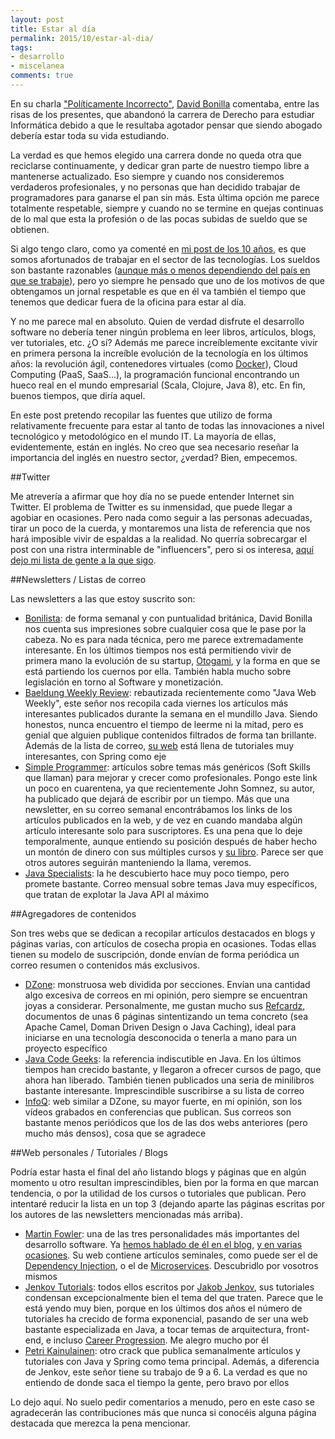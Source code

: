 ```yaml
---
layout: post
title: Estar al día
permalink: 2015/10/estar-al-dia/
tags:
- desarrollo
- miscelanea
comments: true
---
```


En su charla ["Políticamente Incorrecto"](https://www.youtube.com/watch?v=7rMM6BqNEq4), [David Bonilla](https://twitter.com/david_bonilla) comentaba, entre las risas de los presentes, que abandonó la carrera de Derecho para estudiar Informática debido a que le resultaba agotador pensar que siendo abogado debería estar toda su vida estudiando.

La verdad es que hemos elegido una carrera donde no queda otra que reciclarse continuamente, y dedicar gran parte de nuestro tiempo libre a mantenerse actualizado. Eso siempre y cuando nos consideremos verdaderos profesionales, y no personas que han decidido trabajar de programadores para ganarse el pan sin más. Esta última opción me parece totalmente respetable, siempre y cuando no se termine en quejas continuas de lo mal que esta la profesión o de las pocas subidas de sueldo que se obtienen.

<!--break-->

Si algo tengo claro, como ya comenté en [mi post de los 10 años](/2015/08/10-years), es que somos afortunados de trabajar en el sector de las tecnologías. Los sueldos son bastante razonables ([aunque más o menos dependiendo del país en que se trabaje](/2015/04/trabajo-londres)), pero yo siempre he pensado que uno de los motivos de que obtengamos un jornal respetable es que en él va también el tiempo que tenemos que dedicar fuera de la oficina para estar al día.

Y no me parece mal en absoluto. Quien de verdad disfrute el desarrollo software no debería tener ningún problema en leer libros, artículos, blogs, ver tutoriales, etc. ¿O sí? Además me parece increíblemente excitante vivir en primera persona la increíble evolución de la tecnología en los últimos años: la revolución ágil, contenedores virtuales (como [Docker](/2015/07/revolucion-docker)), Cloud Computing (PaaS, SaaS...), la programación funcional encontrando un hueco real en el mundo empresarial (Scala, Clojure, Java 8), etc. En fin, buenos tiempos, que diría aquel.

En este post pretendo recopilar las fuentes que utilizo de forma relativamente frecuente para estar al tanto de todas las innovaciones a nivel tecnológico y metodológico en el mundo IT. La mayoría de ellas, evidentemente, están en inglés. No creo que sea necesario reseñar la importancia del inglés en nuestro sector, ¿verdad? Bien, empecemos.

##Twitter

Me atrevería a afirmar que hoy día no se puede entender Internet sin Twitter. El problema de Twitter es su inmensidad, que puede llegar a agobiar en ocasiones. Pero nada como seguir a las personas adecuadas, tirar un poco de la cuerda, y montaremos una lista de referencia que nos hará imposible vivir de espaldas a la realidad. No querría sobrecargar el post con una ristra interminable de "influencers", pero si os interesa, [aquí dejo mi lista de gente a la que sigo](https://twitter.com/_Raul_Avila/following).

##Newsletters / Listas de correo

Las newsletters a las que estoy suscrito son:

* [Bonilista](http://bonillaware.us2.list-manage.com/subscribe?u=374c664073e1a1fa3deca53b4&id=e67967d43f): de forma semanal y con puntualidad británica, David Bonilla nos cuenta sus impresiones sobre cualquier cosa que le pase por la cabeza. No es para nada técnica, pero me parece extremadamente interesante. En los últimos tiempos nos está permitiendo vivir de primera mano la evolución de su startup, [Otogami](http://www.otogami.com/), y la forma en que se está partiendo los cuernos por ella. También habla mucho sobre legislación en torno al Software y monetización.
* [Baeldung Weekly Review](http://www.baeldung.com/category/weekly-review/): rebautizada recientemente como "Java Web Weekly", este señor nos recopila cada viernes los artículos más interesantes publicados durante la semana en el mundillo Java. Siendo honestos, nunca encuentro el tiempo de leerme ni la mitad, pero es genial que alguien publique contenidos filtrados de forma tan brillante. Además de la lista de correo, [su web](http://www.baeldung.com/) está llena de tutoriales muy interesantes, con Spring como eje
* [Simple Programmer](http://simpleprogrammer.com/about-simple-programmer/): artículos sobre temas más genéricos (Soft Skills que llaman) para mejorar y crecer como profesionales. Pongo este link un poco en cuarentena, ya que recientemente John Somnez, su autor, ha publicado que dejará de escribir por un tiempo. Más que una newsletter, en su correo semanal encontrábamos los links de los artículos publicados en la web, y de vez en cuando mandaba algún artículo interesante solo para suscriptores. Es una pena que lo deje temporalmente, aunque entiendo su posición después de haber hecho un montón de dinero con sus múltiples cursos y [su libro](http://www.amazon.co.uk/Soft-Skills-software-developers-manual/dp/1617292397/ref=sr_1_1?ie=UTF8&qid=1445699801&sr=8-1&keywords=Soft+Skills). Parece ser que otros autores seguirán manteniendo la llama, veremos.
* [Java Specialists](http://www.javaspecialists.eu/): la he descubierto hace muy poco tiempo, pero promete bastante. Correo mensual sobre temas Java muy específicos, que tratan de explotar la Java API al máximo

##Agregadores de contenidos

Son tres webs que se dedican a recopilar artículos destacados en blogs y páginas varias, con artículos de cosecha propia en ocasiones. Todas ellas tienen su modelo de suscripción, donde envían de forma periódica un correo resumen o contenidos más exclusivos.

* [DZone](https://dzone.com/): monstruosa web dividida por secciones. Envían una cantidad algo excesiva de correos en mi opinión, pero siempre se encuentran joyas a considerar. Personalmente, me gustan mucho sus [Refcardz](https://dzone.com/refcardz), documentos de unas 6 páginas sintentizando un tema concreto (sea Apache Camel, Doman Driven Design o Java Caching), ideal para iniciarse en una tecnología desconocida o tenerla a mano para un proyecto específico
* [Java Code Geeks](http://www.javacodegeeks.com/): la referencia indiscutible en Java. En los últimos tiempos han crecido bastante, y llegaron a ofrecer cursos de pago, que ahora han liberado. También tienen publicados una seria de minilibros bastante interesante. Imprescindible suscribirse a su lista de correo
* [InfoQ](http://www.infoq.com/): web similar a DZone, su mayor fuerte, en mi opinión, son los vídeos grabados en conferencias que publican. Sus correos son bastante menos periódicos que los de las dos webs anteriores (pero mucho más densos), cosa que se agradece

##Web personales / Tutoriales / Blogs

Podría estar hasta el final del año listando blogs y páginas que en algún momento u otro resultan imprescindibles, bien por la forma en que marcan tendencia, o por la utilidad de los cursos o tutoriales que publican. Pero intentaré reducir la lista en un top 3 (dejando aparte las páginas escritas por los autores de las newsletters mencionadas más arriba).

* [Martin Fowler](http://martinfowler.com/): una de las tres personalidades más importantes del desarrollo software. Ya [hemos hablado de él en el blog](/2015/09/patterns-eaa-1), [y en varias ocasiones](/2015/02/fowler-refactoring-1). Su web contiene artículos seminales, como puede ser el de [Dependency Injection](http://martinfowler.com/articles/injection.html), o el de [Microservices](http://martinfowler.com/articles/microservices.html). Descubridlo por vosotros mismos
* [Jenkov Tutorials](http://tutorials.jenkov.com/): todos ellos escritos por [Jakob Jenkov](https://twitter.com/jjenkov), sus tutoriales condensan excepcionalmente bien el tema del que traten. Parece que le está yendo muy bien, porque en los últimos dos años el número de tutoriales ha crecido de forma exponencial, pasando de ser una web bastante especializada en Java, a tocar temas de arquitectura, front-end, e incluso [Career Progression](http://tutorials.jenkov.com/software-as-career/index.html). Me alegro mucho por él
* [Petri Kainulainen](http://www.petrikainulainen.net/): otro crack que publica semanalmente artículos y tutoriales con Java y Spring como tema principal. Además, a diferencia de Jenkov, este señor tiene su trabajo de 9 a 6. La verdad es que no entiendo de donde saca el tiempo la gente, pero bravo por ellos

Lo dejo aquí. No suelo pedir comentarios a menudo, pero en este caso se agradecerán las contribuciones más que nunca si conocéis alguna página destacada que merezca la pena mencionar.
